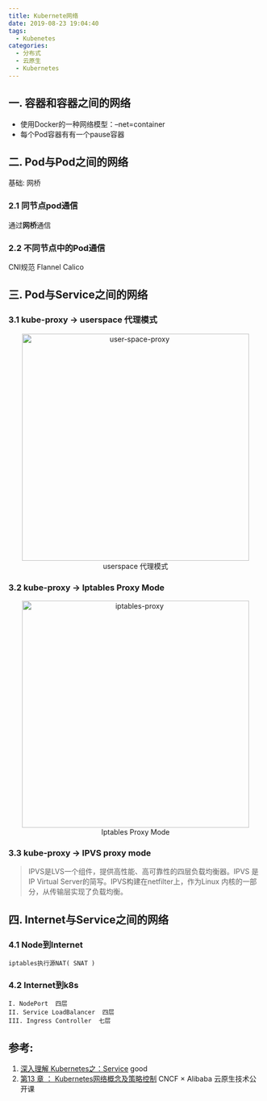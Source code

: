 ```yaml
---
title: Kubernete网络
date: 2019-08-23 19:04:40
tags:
  - Kubenetes
categories:
  - 分布式 
  - 云原生
  - Kubernetes  
---
```


<p></p>
<!-- more -->

## 一. 容器和容器之间的网络
   + 使用Docker的一种网络模型：–net=container
   + 每个Pod容器有有一个pause容器

## 二. Pod与Pod之间的网络

基础: 网桥

### 2.1 同节点pod通信  
通过**网桥**通信

### 2.2 不同节点中的Pod通信
CNI规范 
Flannel
Calico

## 三. Pod与Service之间的网络

### 3.1 kube-proxy -> userspace 代理模式
<div style="text-align: center;">
<img width="450" alt="user-space-proxy" src="https://user-images.githubusercontent.com/5608425/68077955-2b3b2280-fe08-11e9-8672-3210219a7372.png">
userspace 代理模式
</div>

### 3.2 kube-proxy -> Iptables Proxy Mode
<div style="text-align: center;">
<img width="450" alt="iptables-proxy" src="https://user-images.githubusercontent.com/5608425/68077954-2b3b2280-fe08-11e9-8231-cb9bc177ba21.png">
 Iptables Proxy Mode
</div>

### 3.3 kube-proxy -> IPVS proxy mode
> IPVS是LVS一个组件，提供高性能、高可靠性的四层负载均衡器。IPVS 是IP Virtual Server的简写。IPVS构建在netfilter上，作为Linux 内核的一部分，从传输层实现了负载均衡。

## 四. Internet与Service之间的网络
### 4.1 Node到Internet 
    iptables执行源NAT( SNAT )

### 4.2 Internet到k8s
    I. NodePort  四层
    II. Service LoadBalancer  四层
    III. Ingress Controller  七层


## 参考:

1. [深入理解 Kubernetes之：Service](https://www.kubernetes.org.cn/5992.html) good
2. [第13 章 ： Kubernetes网络概念及策略控制](https://edu.aliyun.com/lesson_1651_13087#_13087) CNCF × Alibaba 云原生技术公开课


